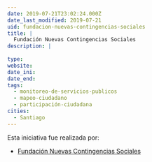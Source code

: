 ```yaml
---
date: 2019-07-21T23:02:24.000Z
date_last_modified: 2019-07-21
uid: fundacion-nuevas-contingencias-sociales
title: |
  Fundación Nuevas Contingencias Sociales
description: |
  
type: 
website: 
date_ini: 
date_end: 
tags:
  - monitoreo-de-servicios-publicos
  - mapeo-ciudadano
  - participación-ciudadana
cities: 
  - Santiago
---
```


Esta iniciativa fue realizada por:

- [Fundación Nuevas Contingencias Sociales](/organizaciones/fundacion-nuevas-contingencias-sociales)
